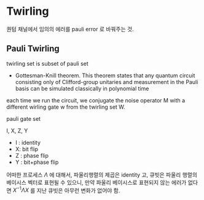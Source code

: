 
# Twirling

퀀텀 채널에서 임의의 에러를 pauli error 로 바꿔주는 것.


## Pauli Twirling

twirling set is subset of pauli set

- Gottesman-Knill theorem. This
theorem states that any quantum circuit consisting only of
Clifford-group unitaries and measurement in the Pauli basis
can be simulated classically in polynomial time

each time we run the circuit, we conjugate the noise operator M with a different wirling gate w from the twirling set W.

pauli gate set

I, X, Z, Y

- I : identity
- X: bit flip
- Z : phase flip
- Y : bit+phase flip

어떠한 프로세스 $\Lambda$ 에 대해서, 파울리행렬의 제곱은 identity 고, 큐빗은 파울리 행렬의 베이시스 벡터로 표현될 수 있으니, 만약 파울리 베이시스로 표현되지 않는 에러가 없다면 $X^{-1}\Lambda X$ 를 지난 큐빗은 아무런 변화가 없어야 함.